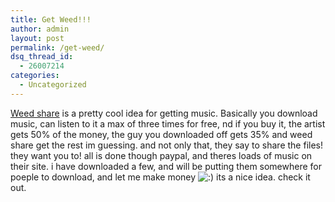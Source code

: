 ```yaml
---
title: Get Weed!!!
author: admin
layout: post
permalink: /get-weed/
dsq_thread_id:
  - 26007214
categories:
  - Uncategorized
---
```

[Weed share][1] is a pretty cool idea for getting music. Basically you download music, can listen to it a max of three times for free, nd if you buy it, the artist gets 50% of the money, the guy you downloaded off gets 35% and weed share get the rest im guessing. and not only that, they say to share the files! they want you to! all is done though paypal, and theres loads of music on their site. i have downloaded a few, and will be putting them somewhere for poeple to download, and let me make money <img src="http://blog.lotas-smartman.net/wp-includes/images/smilies/icon_smile.gif" alt=":)" class="wp-smiley" /> its a nice idea. check it out.

 [1]: http://www.weedshare.com/